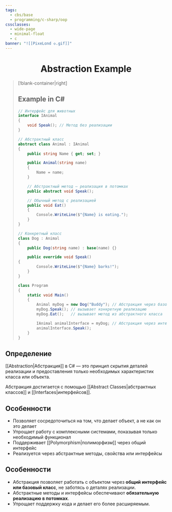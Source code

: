 ```yaml
---
tags:
  - cbs/base
  - programming/c-sharp/oop
cssclasses:
  - wide-page
  - minimal-float
  - c
banner: "![[PixeLɑnd ◇.gif]]"
---
```



# <center>Abstraction Example</center>  

> [!blank-container|right] 
> ## Example in C#  
> ```csharp
> // Интерфейс для животных
> interface IAnimal
> {
>     void Speak(); // Метод без реализации
> }
>
> // Абстрактный класс
> abstract class Animal : IAnimal
> {
>     public string Name { get; set; }
>
>     public Animal(string name)
>     {
>         Name = name;
>     }
>
>     // Абстрактный метод — реализация в потомках
>     public abstract void Speak();
>
>     // Обычный метод с реализацией
>     public void Eat()
>     {
>         Console.WriteLine($"{Name} is eating.");
>     }
> }
>
> // Конкретный класс
> class Dog : Animal
> {
>     public Dog(string name) : base(name) {}
>
>     public override void Speak()
> {
>         Console.WriteLine($"{Name} barks!");
>     }
> }
>
> class Program
> {
>     static void Main()
>     {
>         Animal myDog = new Dog("Buddy"); // Абстракция через базовый класс
>         myDog.Speak(); // вызывает конкретную реализацию
>         myDog.Eat();   // вызывает метод из абстрактного класса
>
>         IAnimal animalInterface = myDog; // Абстракция через интерфейс
>         animalInterface.Speak();
>     }
> }
> ```



## Определение  
[[Abstraction|Абстракция]] в C# — это принцип скрытия деталей реализации и предоставления только необходимых характеристик класса или объекта.  

Абстракция достигается с помощью [[Abstract Classes|абстрактных классов]] и [[Interfaces|интерфейсов]].  

## Особенности  
- Позволяет сосредоточиться на том, что делает объект, а не как он это делает  
- Упрощает работу с комплексными системами, показывая только необходимый функционал  
- Поддерживает [[Polymorphism|полиморфизм]] через общий интерфейс  
- Реализуется через абстрактные методы, свойства или интерфейсы

## Особенности  
- Абстракция позволяет работать с объектом через **общий интерфейс или базовый класс**, не заботясь о деталях реализации.  
- Абстрактные методы и интерфейсы обеспечивают **обязательную реализацию в потомках**.  
- Упрощает поддержку кода и делает его более расширяемым.  
